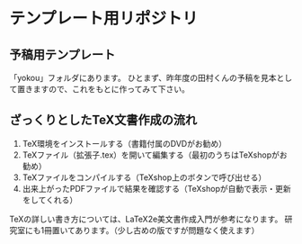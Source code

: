 # テンプレート用リポジトリ

## 予稿用テンプレート
「yokou」フォルダにあります。
ひとまず、昨年度の田村くんの予稿を見本として置きますので、これをもとに作ってみて下さい。

## ざっくりとしたTeX文書作成の流れ
1. TeX環境をインストールする（書籍付属のDVDがお勧め）
1. TeXファイル（拡張子.tex）を開いて編集する（最初のうちはTeXshopがお勧め）
1. TeXファイルをコンパイルする（TeXshop上のボタンで呼び出せる）
1. 出来上がったPDFファイルで結果を確認する（TeXshopが自動で表示・更新をしてくれる）

TeXの詳しい書き方については、LaTeX2e美文書作成入門が参考になります。
研究室にも1冊置いてあります。（少し古めの版ですが問題なく使えます）
